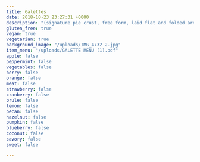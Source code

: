```yaml
---
title: Galettes
date: 2018-10-23 23:27:31 +0000
description: "(signature pie crust, free form, laid flat and folded around the edges)"
gluten_free: true
vegan: true
vegetarian: true
background_image: "/uploads/IMG_4732 2.jpg"
item_menu: "/uploads/GALETTE MENU (1).pdf"
apple: false
peppermint: false
vegetables: false
berry: false
orange: false
meat: false
strawberry: false
cranberry: false
brule: false
lemon: false
pecan: false
hazelnut: false
pumpkin: false
blueberry: false
coconut: false
savory: false
sweet: false

---
```

